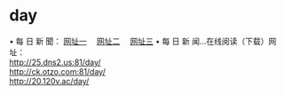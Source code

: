 # day
&#8226; 每 日 新 聞：
<a href="http://25.dns2.us:81/day/" target="_blank">网址一</a>
　<a href="http://ck.otzo.com:81/day/" target="_blank">网址二</a>
　<a href="http://20.120v.ac/day/" target="_blank">网址三</a>
&#8226; 每 日 新 闻...在线阅读（下载）网址：<br />
  <a href="http://25.dns2.us:81/day/" target="_blank">http://25.dns2.us:81/day/</a><br />
  <a href="http://ck.otzo.com:81/day/" target="_blank">http://ck.otzo.com:81/day/</a><br />
  <a href="http://20.120v.ac/day/" target="_blank">http://20.120v.ac/day/</a><br />


